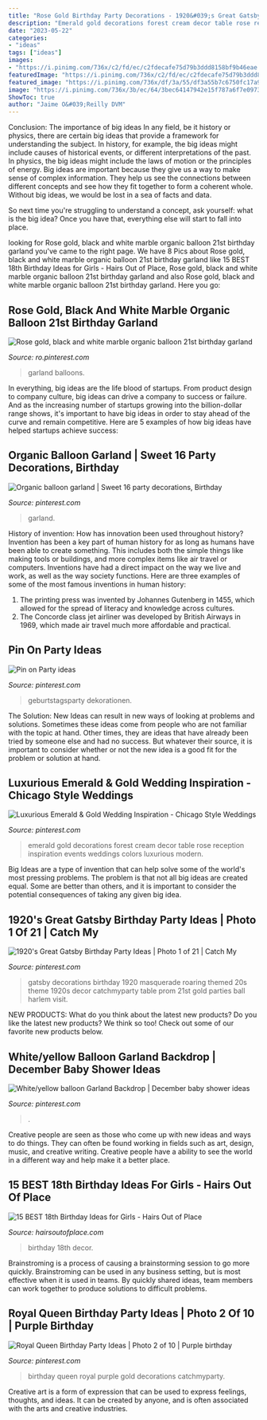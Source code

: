 ```yaml
---
title: "Rose Gold Birthday Party Decorations - 1920&#039;s Great Gatsby Birthday Party Ideas"
description: "Emerald gold decorations forest cream decor table rose reception inspiration events weddings colors luxurious modern"
date: "2023-05-22"
categories:
- "ideas"
tags: ["ideas"]
images:
- "https://i.pinimg.com/736x/c2/fd/ec/c2fdecafe75d79b3ddd8158bf9b46eae.jpg"
featuredImage: "https://i.pinimg.com/736x/c2/fd/ec/c2fdecafe75d79b3ddd8158bf9b46eae.jpg"
featured_image: "https://i.pinimg.com/736x/df/3a/55/df3a55b7c6750fc17a90b587e685b6e9--queen-birthday-birthday-party-ideas.jpg"
image: "https://i.pinimg.com/736x/3b/ec/64/3bec64147942e15f787a6f7e09733819.jpg"
ShowToc: true
author: "Jaime O&#039;Reilly DVM"
---
```



Conclusion: The importance of big ideas
In any field, be it history or physics, there are certain big ideas that provide a framework for understanding the subject. In history, for example, the big ideas might include causes of historical events, or different interpretations of the past. In physics, the big ideas might include the laws of motion or the principles of energy.
Big ideas are important because they give us a way to make sense of complex information. They help us see the connections between different concepts and see how they fit together to form a coherent whole. Without big ideas, we would be lost in a sea of facts and data.

So next time you're struggling to understand a concept, ask yourself: what is the big idea? Once you have that, everything else will start to fall into place.

	

		
looking for Rose gold, black and white marble organic balloon 21st birthday garland you've came to the right page. We have 8 Pics about Rose gold, black and white marble organic balloon 21st birthday garland like 15 BEST 18th Birthday Ideas for Girls - Hairs Out of Place, Rose gold, black and white marble organic balloon 21st birthday garland and also Rose gold, black and white marble organic balloon 21st birthday garland. Here you go:
		
    
## Rose Gold, Black And White Marble Organic Balloon 21st Birthday Garland

<img loading=lazy src="https://i.pinimg.com/736x/59/b8/6d/59b86dc3cc3fdc16ab2c33af6f3ce8ca.jpg" onerror="this.onerror=null;this.src='https://tse4.mm.bing.net/th?id=OIP.nqJNHxLiL0PWsoY-Qh8ewwHaF6&amp;pid=15.1';" alt="Rose gold, black and white marble organic balloon 21st birthday garland">

_Source: ro.pinterest.com_

>garland balloons. 

	

In everything, big ideas are the life blood of startups. From product design to company culture, big ideas can drive a company to success or failure. And as the increasing number of startups growing into the billion-dollar range shows, it's important to have big ideas in order to stay ahead of the curve and remain competitive. Here are 5 examples of how big ideas have helped startups achieve success: 
    
## Organic Balloon Garland | Sweet 16 Party Decorations, Birthday

<img loading=lazy src="https://i.pinimg.com/736x/c2/fd/ec/c2fdecafe75d79b3ddd8158bf9b46eae.jpg" onerror="this.onerror=null;this.src='https://tse4.mm.bing.net/th?id=OIP.ItrMVw9nsLgRx6gcTS5qRwHaJ3&amp;pid=15.1';" alt="Organic balloon garland | Sweet 16 party decorations, Birthday">

_Source: pinterest.com_

>garland. 

	

History of invention: How has innovation been used throughout history?
Invention has been a key part of human history for as long as humans have been able to create something. This includes both the simple things like making tools or buildings, and more complex items like air travel or computers. Inventions have had a direct impact on the way we live and work, as well as the way society functions. 
Here are three examples of some of the most famous inventions in human history: 

1) The printing press was invented by Johannes Gutenberg in 1455, which allowed for the spread of literacy and knowledge across cultures. 
2) The Concorde class jet airliner was developed by British Airways in 1969, which made air travel much more affordable and practical.

    
## Pin On Party Ideas

<img loading=lazy src="https://i.pinimg.com/736x/a4/3a/8d/a43a8d403b07c41ffa797e3126570b6e.jpg" onerror="this.onerror=null;this.src='https://tse4.mm.bing.net/th?id=OIP.IzQ7hZrdj_OQUttftdDMvgHaJ3&amp;pid=15.1';" alt="Pin on Party ideas">

_Source: pinterest.com_

>geburtstagsparty dekorationen. 

	

The Solution:
New Ideas can result in new ways of looking at problems and solutions. Sometimes these ideas come from people who are not familiar with the topic at hand. Other times, they are ideas that have already been tried by someone else and had no success. But whatever their source, it is important to consider whether or not the new idea is a good fit for the problem or solution at hand.

    
## Luxurious Emerald &amp; Gold Wedding Inspiration - Chicago Style Weddings

<img loading=lazy src="https://i.pinimg.com/736x/76/74/11/767411dbeb9a44202e7156309507a785.jpg" onerror="this.onerror=null;this.src='https://tse4.mm.bing.net/th?id=OIP.irOV_k7IR_cbHWwS0QlhQwHaLH&amp;pid=15.1';" alt="Luxurious Emerald &amp; Gold Wedding Inspiration - Chicago Style Weddings">

_Source: pinterest.com_

>emerald gold decorations forest cream decor table rose reception inspiration events weddings colors luxurious modern. 

	

Big Ideas are a type of invention that can help solve some of the world's most pressing problems. The problem is that not all big ideas are created equal. Some are better than others, and it is important to consider the potential consequences of taking any given big idea.

    
## 1920&#039;s Great Gatsby Birthday Party Ideas | Photo 1 Of 21 | Catch My

<img loading=lazy src="https://i.pinimg.com/736x/08/9b/0a/089b0a655e83c216a9215c6e91359f2e.jpg" onerror="this.onerror=null;this.src='https://tse3.mm.bing.net/th?id=OIP.UFLaCX6WwXoDs1OgiF_x4AHaLG&amp;pid=15.1';" alt="1920&#039;s Great Gatsby Birthday Party Ideas | Photo 1 of 21 | Catch My">

_Source: pinterest.com_

>gatsby decorations birthday 1920 masquerade roaring themed 20s theme 1920s decor catchmyparty table prom 21st gold parties ball harlem visit. 

	

NEW PRODUCTS: What do you think about the latest new products?
Do you like the latest new products? We think so too! Check out some of our favorite new products below.

    
## White/yellow Balloon Garland Backdrop | December Baby Shower Ideas

<img loading=lazy src="https://i.pinimg.com/736x/3b/ec/64/3bec64147942e15f787a6f7e09733819.jpg" onerror="this.onerror=null;this.src='https://tse2.mm.bing.net/th?id=OIP.WfjxWTb6b1fnSCHDlxdLegHaJ4&amp;pid=15.1';" alt="White/yellow balloon Garland Backdrop | December baby shower ideas">

_Source: pinterest.com_

>. 

	

Creative people are seen as those who come up with new ideas and ways to do things. They can often be found working in fields such as art, design, music, and creative writing. Creative people have a ability to see the world in a different way and help make it a better place.

    
## 15 BEST 18th Birthday Ideas For Girls - Hairs Out Of Place

<img loading=lazy src="https://hairsoutofplace.com/wp-content/uploads/2020/11/18th-birthday-ideas.jpg" onerror="this.onerror=null;this.src='https://tse1.mm.bing.net/th?id=OIP.a31Oqr96ZO_IGfIoc9zfmwHaLG&amp;pid=15.1';" alt="15 BEST 18th Birthday Ideas for Girls - Hairs Out of Place">

_Source: hairsoutofplace.com_

>birthday 18th decor. 

	

Brainstroming is a process of causing a brainstorming session to go more quickly. Brainstroming can be used in any business setting, but is most effective when it is used in teams. By quickly shared ideas, team members can work together to produce solutions to difficult problems.

    
## Royal Queen Birthday Party Ideas | Photo 2 Of 10 | Purple Birthday

<img loading=lazy src="https://i.pinimg.com/736x/df/3a/55/df3a55b7c6750fc17a90b587e685b6e9--queen-birthday-birthday-party-ideas.jpg" onerror="this.onerror=null;this.src='https://tse4.mm.bing.net/th?id=OIP.OdmrBNwIXFwl_b0pv1sO5QDhEs&amp;pid=15.1';" alt="Royal Queen Birthday Party Ideas | Photo 2 of 10 | Purple birthday">

_Source: pinterest.com_

>birthday queen royal purple gold decorations catchmyparty. 

	

Creative art is a form of expression that can be used to express feelings, thoughts, and ideas. It can be created by anyone, and is often associated with the arts and creative industries.


